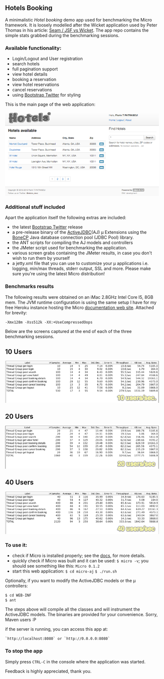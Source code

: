 ## Hotels Booking

A minimalistic *Hotel booking* demo app used for benchmarking the Micro framework. It is loosely modelled after the Wicket application used by Peter Thomas in his article: [Seam / JSF vs Wicket](http://ptrthomas.wordpress.com/2009/01/14/seam-jsf-vs-wicket-performance-comparison/). The app repo contains the simple stats grabbed during the benchmarking sessions.

### Available functionality:

  - Login/Logout and User registration
  - search hotels
  - full pagination support
  - view hotel details
  - booking a reservation
  - view hotel reservations
  - cancel reservations
  - using [Bootstrap Twitter](http://twitter.github.com/bootstrap/index.html) for styling

This is the main page of the web application:

![Home page](images/micro-aj-home-page.png)

### Additional stuff included
Apart the application itself the following extras are included:

  - the latest [Bootstrap Twitter](http://twitter.github.com/bootstrap/index.html) release
  - a pre-release binary of the [ActiveJDBC](https://code.google.com/p/activejdbc/)(AJ) µ Extensions using the [BoneCP](http://jolbox.com/) Java database connection pool (JDBC Pool) library.
  - the ANT scripts for compiling the AJ models and controllers
  - the JMeter script used for benchmarking the application.
  - various screen grabs containing the JMeter results, in case you don't wish to run them by yourself
  - a jetty.xml file that you can use to customize your µ applications i.e. logging, min/max threads, stderr output, SSL and more. Please make sure you're using the latest Micro distribution!
  
### Benchmarks results
The following results were obtained on an iMac 2.8GHz Intel Core I5, 8GB mem. The JVM runtime configuration is using the same setup I have for my free Heroku instance hosting the Micro [documentation web site](http://micro-docs.simplegames.ca). Attached for brevity:

    -Xmx128m -Xss512k -XX:+UseCompressedOops

Below are the screens captured at the end of each of the three benchmarking sessions.
    
## 10 Users

  ![10-users](images/micro-aj-10-users-per-sec.png)
  
## 20 Users
  
  ![40-users](images/micro-aj-20-users-per-sec.png)
  
## 40 Users

  ![40-users](images/micro-aj-40-users-per-sec.png)

### To use it:

 - check if Micro is installed properly; see the [docs](http://micro-docs.simplegames.ca/), for more details.
 - quickly check if Micro was built and it can be used:
    `$ micro -v`; you should see something like this: `Micro 0.1.2` 
 - start this web application:
    `$ cd micro-aj` 
    `$ ./run.sh`

Optionally, if you want to modify the ActiveJDBC models or the µ controllers:
    
    $ cd WEB-INF
    $ ant
The steps above will compile all the classes and will instrument the ActiveJDBC models. The binaries are provided for your convenience. Sorry, Maven users :P

if the server is running, you can access this app at:

    `http://localhost:8080` or `http://0.0.0.0:8080`

### To stop the app

Simply press `CTRL-C` in the console where the application was started.

Feedback is highly appreciated, thank you.
